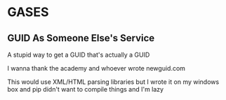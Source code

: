 # GASES
## GUID As Someone Else's Service
A stupid way to get a GUID that's actually a GUID

I wanna thank the academy and whoever wrote newguid.com

This would use XML/HTML parsing libraries but I wrote it on my windows box and pip didn't want to compile things and I'm lazy
